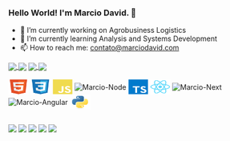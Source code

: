 ### Hello World! I'm Marcio David. 👋

- 🔭 I’m currently working on Agrobusiness Logistics
- 🌱 I’m currently learning Analysis and Systems Development
- 📫 How to reach me: contato@marciodavid.com

<div style="display: inline-block">
  <a href="https://github.com/MarcioDavid81/github-readme-stats">
    <img height=200 align="center" src="https://github-readme-stats.vercel.app/api?username=MarcioDavid81&show_icons=true&theme=dracula" />
  </a>
  <a href="https://github.com/MarcioDavid81/convoychat">
    <img height=200 align="center" src="https://github-readme-stats.vercel.app/api/top-langs?username=MarcioDavid81&layout=compact&langs_count=8&card_width=320&theme=dracula" />
  </a>  
</div>

<a href="https://github.com/MarcioDavid81/github-readme-stats">
  <img height=200 align="center" src="https://github-readme-stats.vercel.app/api?username=MarcioDavid81&show_icons=ture&theme=dracula" />
</a>
<a href="https://github.com/MarcioDavid81/convoychat">
  <img height=200 align="center" src="https://github-readme-stats.vercel.app/api/top-langs?username=MarcioDavid81&layout=compact&langs_count=8&card_width=320&theme=dracula" />
</a>


<div style="display: inline_block"><br>
  <img align="center" alt="Marcio-HTML" height="30" width="40" src="https://raw.githubusercontent.com/devicons/devicon/master/icons/html5/html5-original.svg">
  <img align="center" alt="Marcio-CSS" height="30" width="40" src="https://raw.githubusercontent.com/devicons/devicon/master/icons/css3/css3-original.svg">
  <img align="center" alt="Marcio-Js" height="30" width="40" src="https://raw.githubusercontent.com/devicons/devicon/master/icons/javascript/javascript-plain.svg">
  <img align="center" alt="Marcio-Node" height="30" width="40" src="https://cdn.jsdelivr.net/gh/devicons/devicon@latest/icons/nodejs/nodejs-plain-wordmark.svg" />          
  <img align="center" alt="Marcio-Ts" height="30" width="40" src="https://raw.githubusercontent.com/devicons/devicon/master/icons/typescript/typescript-plain.svg">
  <img align="center" alt="Marcio-React" height="30" width="40" src="https://raw.githubusercontent.com/devicons/devicon/master/icons/react/react-original.svg">
  <img align="center" alt="Marcio-Next" height="30" width="40" src="https://cdn.jsdelivr.net/gh/devicons/devicon@latest/icons/nextjs/nextjs-original.svg" />          
  <img align="center" alt="Marcio-Angular" height="30" width="40" src="https://cdn.jsdelivr.net/gh/devicons/devicon@latest/icons/angular/angular-original.svg" />
  <img align="center" alt="Marcio-Python" height="30" width="40" src="https://raw.githubusercontent.com/devicons/devicon/master/icons/python/python-original.svg">
</div>
  
  ##
 
<div> 
  <a href="https://www.instagram.com/o_marciodavid/" target="_blank"><img src="https://img.shields.io/badge/-Instagram-%23E4405F?style=for-the-badge&logo=instagram&logoColor=white" target="_blank"></a>  
  <a href="https://www.facebook.com/marcio.david.754" target="_blank"><img src="https://img.shields.io/badge/Facebook-1877F2?style=for-the-badge&logo=facebook&logoColor=white" target="_blank"></a>
  <a href="https://wa.link/fyvd8f" target="_blank"><img src="https://img.shields.io/badge/WhatsApp-25D366?style=for-the-badge&logo=whatsapp&logoColor=white" target="_blank"></a>
  <a href="mailto:marciodavid81@gmail.com"><img src="https://img.shields.io/badge/-Gmail-%23333?style=for-the-badge&logo=gmail&logoColor=white" target="_blank"></a>
  <a href="https://www.linkedin.com/in/marcio-david-a8152733/" target="_blank"><img src="https://img.shields.io/badge/-LinkedIn-%230077B5?style=for-the-badge&logo=linkedin&logoColor=white" target="_blank"></a>
</div>
